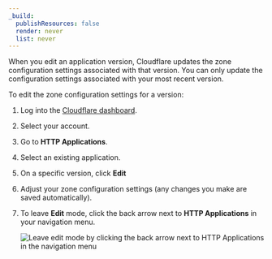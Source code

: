 ```yaml
---
_build:
  publishResources: false
  render: never
  list: never
---
```


When you edit an application version, Cloudflare updates the zone configuration settings associated with that version. You can only update the configuration settings associated with your most recent version.

To edit the zone configuration settings for a version:

1. Log into the [Cloudflare dashboard](https://dash.cloudflare.com/login).
2. Select your account.
3. Go to **HTTP Applications**.
4. Select an existing application.
5. On a specific version, click **Edit**
6. Adjust your zone configuration settings (any changes you make are saved automatically).
7. To leave **Edit** mode, click the back arrow next to **HTTP Applications** in your navigation menu.

    ![Leave edit mode by clicking the back arrow next to HTTP Applications in the navigation menu](/http-applications/static/exit-edit-mode.png)